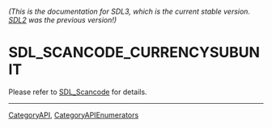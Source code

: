 ###### (This is the documentation for SDL3, which is the current stable version. [SDL2](https://wiki.libsdl.org/SDL2/) was the previous version!)
# SDL_SCANCODE_CURRENCYSUBUNIT

Please refer to [SDL_Scancode](SDL_Scancode) for details.

----
[CategoryAPI](CategoryAPI), [CategoryAPIEnumerators](CategoryAPIEnumerators)

